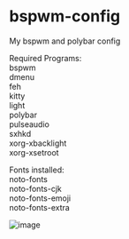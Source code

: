 # bspwm-config
My bspwm and polybar config

Required Programs:  
bspwm  
dmenu  
feh  
kitty  
light  
polybar  
pulseaudio  
sxhkd  
xorg-xbacklight  
xorg-xsetroot  
  
Fonts installed:  
noto-fonts  
noto-fonts-cjk  
noto-fonts-emoji  
noto-fonts-extra  

![image](https://user-images.githubusercontent.com/95054777/149671804-747a6fe0-8151-49ca-bbd5-826d6fe2a102.png)
